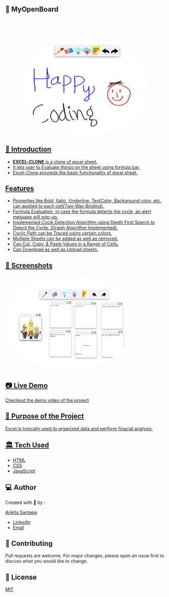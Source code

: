 ## 🚀 MyOpenBoard

<p align="center">
<br>
    
<br>
<br>
</p>
<p align="center">
    <a href="https://github.com/ankitasantape/MyOpenBoard.git">
        <img style="border-radius:50%" src="https://github.com/ankitasantape/MyOpenBoard/blob/main/Public/Icons/sshot1.png" alt="Logo" width="400" height="300"> 
</p>
 
    
## 📌 Introduction 

- **EXCEL-CLONE** is a clone of excel sheet.
- It lets user to Evaluate things on the sheet using formula bar.
- Excel-Clone provieds the basic functionality of excel   sheet.
## Features
-  Properties like Bold, Italic, Underline, TextColor, Background color, etc. can applied to each cell(Two-Way Binding). 
- Formula Evaluation, in case the formula detects the cycle, an alert message will pop-up.
- Implemented Cycle Detection Algorithm using Depth First Search to Detect the Cycle. (Graph Algorithm Implemented).
- Cyclic Path can be Traced using certain colors. 
- Multiple Sheets can be added as well as removed.
- Can Cut, Copy, & Paste Values in a Range of Cells. 
- Can Download as well as Upload sheets.

## 📌 Screenshots
 <img style="border-radius:50%" src="https://github.com/ankitasantape/MyOpenBoard/blob/main/Public/Icons/sshot2.png" alt="Logo" width="400" height="300">

    
## 📷 Live Demo 

Checkout the demo video of the project

    
## 🎯 Purpose of the Project
 Excel is typically used to organized data and perform finacial analysis. 


## 🏛️ Tech Used

- [HTML](https://developer.mozilla.org/en-US/docs/Learn/HTML)
- [CSS](https://developer.mozilla.org/en-US/docs/Web/CSS)
- [JavaScript](https://javascript.info/)


## 💻 Author

Created with 💖 by :
    
  [Ankita Santape](https://github.com/ankitasantape) 

- [LinkedIn](https://www.linkedin.com/in/ankita-santape-735087153)
- [Email](ankitasantape99@gmail.com)



## 🤝 Contributing
Pull requests are welcome. For major changes, please open an issue first to discuss what you would like to change.


## 📃 License
[MIT](https://choosealicense.com/licenses/mit/)